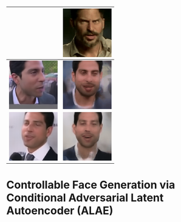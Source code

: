  

|   |![alt-text-1](demo/target.gif "Target")|
|:-:|:-:|
|![alt-text-2](demo/source_0.png "Source")|![alt-text-3](demo/result_0.gif "Result")|
|![alt-text-4](demo/source_1.png "Source")|![alt-text-5](demo/result_1.gif "Result")|

# Controllable Face Generation via Conditional Adversarial Latent Autoencoder (ALAE)
